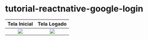# tutorial-reactnative-google-login

Tela Inicial               |  Tela Logado
:-------------------------:|:-------------------------:
![](https://github.com/mensonones/tutorial-reactnative-google-login/blob/master/screens/60a53ee1-879a-441f-95df-1d8776a3145a.jpeg)  |  ![](https://github.com/mensonones/tutorial-reactnative-google-login/blob/master/screens/110d9087-b5a3-46ce-87e4-e3f430fec9df.jpeg)
